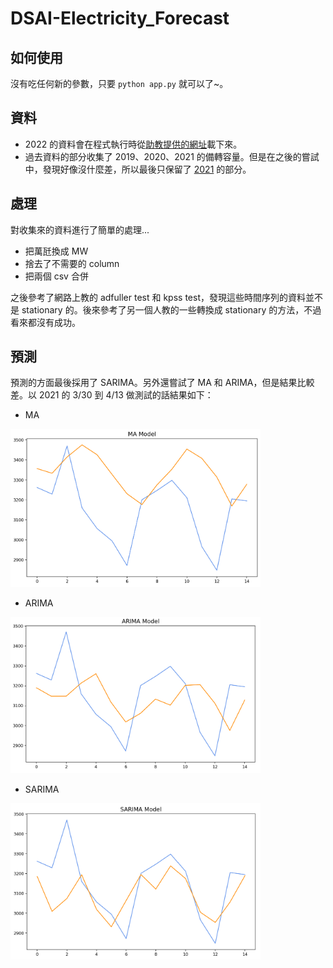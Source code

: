 # DSAI-Electricity_Forecast

## 如何使用
沒有吃任何新的參數，只要 ```python app.py``` 就可以了~。

## 資料
- 2022 的資料會在程式執行時從[助教提供的網址](https://data.taipower.com.tw/opendata/apply/file/d006002/本年度每日尖峰備轉容量率.csv)載下來。
- 過去資料的部分收集了 2019、2020、2021 的備轉容量。但是在之後的嘗試中，發現好像沒什麼差，所以最後只保留了 [2021](data2021.csv) 的部分。

## 處理
對收集來的資料進行了簡單的處理...
- 把萬瓩換成 MW
- 捨去了不需要的 column
- 把兩個 csv 合併

之後參考了網路上教的 adfuller test 和 kpss test，發現這些時間序列的資料並不是 stationary 的。後來參考了另一個人教的一些轉換成 stationary 的方法，不過看來都沒有成功。

## 預測
預測的方面最後採用了 SARIMA。另外還嘗試了 MA 和 ARIMA，但是結果比較差。以 2021 的 3/30 到 4/13 做測試的話結果如下：
- MA
<img src="MA.png" alt="(圖)MA" width="400">

- ARIMA
<img src="ARIMA.png" alt="(圖)ARIMA" width="400">

- SARIMA
<img src="SARIMA.png" alt="(圖)SARIMA" width="400">